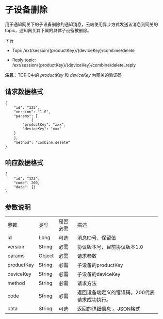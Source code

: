 # 子设备删除

用于通知网关下的子设备删除的通知消息，云端使用异步方式发送该消息到网关的topic，通知网关其下属的具体子设备被删除。

下行
- Topi: /ext/session/{productKey}/{deviceKey}/combine/delete

- Reply topic: /ext/session/{productKey}/{deviceKey}/combine/delete_reply

**注意**：TOPIC中的 *productKey* 和 *deviceKey* 为网关的验证码。

## 请求数据格式

```
{
	"id": "123",
	"version": "1.0",
	"params": [
            {
		"productKey": "xxx",
		"deviceKey": "xxx"
	}
	]，
	"method": "combine.delete"
}
```

## 响应数据格式

```
{
	"id": "123",
	"code": 200,
	"data": {}
}

```

## 参数说明​

<table>
  <tr>
    <td>参数 </td>
    <td>​类型​</td>
    <td>是否必需 </td>
    <td>描述 </td>
  </tr>
  <tr>
    <td>id</td>
    <td>Long</td>
    <td>可选 </td>
    <td>消息ID号，保留值 </td>
  </tr>
  <tr>
    <td>version</td>
    <td>String</td>
    <td>必需 </td>
    <td>协议版本号，目前协议版本1.0</td>
  </tr>
  <tr>
    <td>params</td>
    <td>Object</td>
    <td>必需 </td>
    <td>请求参数 </td>
  </tr>
  <tr>
    <td>productKey</td>
    <td>String</td>
    <td>必需 </td>
    <td>子设备的productKey</td>
  </tr>
  <tr>
    <td>deviceKey</td>
    <td>String </td>
    <td>必需 </td>
    <td>子设备的deviceKey</td>
  </tr>
  <tr>
    <td>method</td>
    <td>String</td>
    <td>必需 </td>
    <td>请求方法 </td>
  </tr>
  <tr>
    <td>code</td>
    <td>String</td>
    <td>必需 </td>
    <td>返回设备端定义的错误码。200代表请求成功执行。 </td>
  </tr>
  <tr>
    <td>data</td>
    <td>String</td>
    <td>可选 </td>
    <td>返回的详细信息 。JSON格式 </td>
  </tr>
</table>
